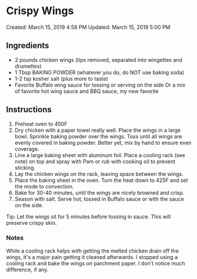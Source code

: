 # Crispy Wings

Created: March 15, 2019 4:58 PM
Updated: March 15, 2019 5:00 PM

## Ingredients

- 2 pounds chicken wings (tips removed, separated into wingettes and drumettes)
- 1 Tbsp BAKING POWDER (whatever you do, do NOT use baking soda)
- 1-2 tsp kosher salt (plus more to taste)
- Favorite Buffalo wing sauce for tossing or serving on the side
Or a mix of favorite hot wing sauce and BBQ sauce, my new favorite

## Instructions

1. Preheat oven to 450F
2. Dry chicken with a paper towel really well. Place the wings in a large bowl. Sprinkle baking powder over the wings. Toss until all wings are evenly covered in baking powder. Better yet, mix by hand to ensure even coverage.
3. Line a large baking sheet with aluminum foil. Place a cooling rack (see note) on top and spray with Pam or rub with cooking oil to prevent sticking.
4. Lay the chicken wings on the rack, leaving space between the wings.
5. Place the baking sheet in the oven. Turn the heat down to 425F and set the mode to convection.
6. Bake for 30-40 minutes, until the wings are nicely browned and crisp.
7. Season with salt. Serve hot, tossed in Buffalo sauce or with the sauce on the side.

Tip: Let the wings sit for 5 minutes before tossing in sauce. This will preserve crispy skin.

### Notes

While a cooling rack helps with getting the melted chicken drain off the wings, it's a major pain getting it cleaned afterwards. I stopped using a cooling rack and bake the wings on parchment paper. I don't notice much difference, if any.